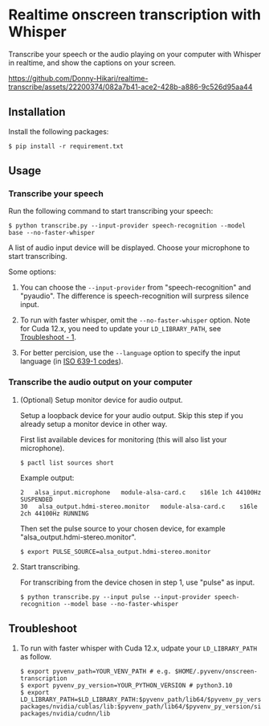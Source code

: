 # Realtime onscreen transcription with Whisper

Transcribe your speech or the audio playing on your computer with Whisper in realtime, and show the captions on your screen.

https://github.com/Donny-Hikari/realtime-transcribe/assets/22200374/082a7b41-ace2-428b-a886-9c526d95aa44

## Installation

Install the following packages:

```shell
$ pip install -r requirement.txt
```

## Usage

### Transcribe your speech

Run the following command to start transcribing your speech:

```shell
$ python transcribe.py --input-provider speech-recognition --model base --no-faster-whisper
```

A list of audio input device will be displayed. Choose your microphone to start transcribing.

Some options:

1. You can choose the `--input-provider` from "speech-recognition" and "pyaudio". The difference is speech-recognition will surpress silence input.

2. To run with faster whisper, omit the `--no-faster-whisper` option. Note for Cuda 12.x, you need to update your `LD_LIBRARY_PATH`, see [Troubleshoot - 1](#troubleshoot-1).

3. For better percision, use the `--language` option to specify the input language (in [ISO 639-1 codes](https://en.wikipedia.org/wiki/List_of_ISO_639_language_codes)).

### Transcribe the audio output on your computer

1. (Optional) Setup monitor device for audio output.

    Setup a loopback device for your audio output. Skip this step if you already setup a monitor device in other way.

    First list available devices for monitoring (this will also list your microphone).

    ```shell
    $ pactl list sources short
    ```

    Example output:

    ```
    2   alsa_input.microphone   module-alsa-card.c    s16le 1ch 44100Hz   SUSPENDED
    30   alsa_output.hdmi-stereo.monitor   module-alsa-card.c    s16le 2ch 44100Hz RUNNING
    ```

    Then set the pulse source to your chosen device, for example "alsa_output.hdmi-stereo.monitor".
    ```shell
    $ export PULSE_SOURCE=alsa_output.hdmi-stereo.monitor
    ```

2. Start transcribing.

    For transcribing from the device chosen in step 1, use "pulse" as input.

    ```shell
    $ python transcribe.py --input pulse --input-provider speech-recognition --model base --no-faster-whisper
    ```

## Troubleshoot

1. To run with faster whisper with Cuda 12.x, udpate your `LD_LIBRARY_PATH` as follow. <a id="troubleshoot-1"></a>

    ```shell
    $ export pyvenv_path=YOUR_VENV_PATH # e.g. $HOME/.pyvenv/onscreen-transcription
    $ export pyvenv_py_version=YOUR_PYTHON_VERSION # python3.10
    $ export LD_LIBRARY_PATH=$LD_LIBRARY_PATH:$pyvenv_path/lib64/$pyvenv_py_version/site-packages/nvidia/cublas/lib:$pyvenv_path/lib64/$pyvenv_py_version/site-packages/nvidia/cudnn/lib
    ```
